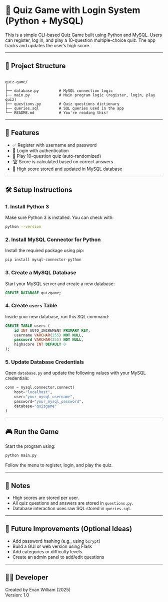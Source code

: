 # 🧠 Quiz Game with Login System (Python + MySQL)

This is a simple CLI-based Quiz Game built using Python and MySQL. Users can register, log in, and play a 10-question multiple-choice quiz. The app tracks and updates the user’s high score.

---

## 📂 Project Structure

```

quiz-game/
│
├── database.py         # MySQL connection logic
├── main.py             # Main program logic (register, login, play quiz)
├── questions.py        # Quiz questions dictionary
├── queries.sql         # SQL queries used in the app
└── README.md           # You're reading this!

````

---

## 🚀 Features

- ✅ Register with username and password
- 🔐 Login with authentication
- 🧠 Play 10-question quiz (auto-randomized)
- 🏆 Score is calculated based on correct answers
- 💾 High score stored and updated in MySQL database

---

## 🛠️ Setup Instructions

### 1. Install Python 3

Make sure Python 3 is installed. You can check with:

```bash
python --version
````

### 2. Install MySQL Connector for Python

Install the required package using pip:

```bash
pip install mysql-connector-python
```

### 3. Create a MySQL Database

Start your MySQL server and create a new database:

```sql
CREATE DATABASE quizgame;
```

### 4. Create `users` Table

Inside your new database, run this SQL command:

```sql
CREATE TABLE users (
    id INT AUTO_INCREMENT PRIMARY KEY,
    username VARCHAR(255) NOT NULL,
    password VARCHAR(255) NOT NULL,
    highscore INT DEFAULT 0
);
```

### 5. Update Database Credentials

Open `database.py` and update the following values with your MySQL credentials:

```python
conn = mysql.connector.connect(
    host="localhost",
    user="your_mysql_username",
    password="your_mysql_password",
    database="quizgame"
)
```

---

## 🎮 Run the Game

Start the program using:

```bash
python main.py
```

Follow the menu to register, login, and play the quiz.

---

## 📝 Notes

* High scores are stored per user.
* All quiz questions and answers are stored in `questions.py`.
* Database interaction uses raw SQL stored in `queries.sql`.

---

## 📌 Future Improvements (Optional Ideas)

* Add password hashing (e.g., using `bcrypt`)
* Build a GUI or web version using Flask
* Add categories or difficulty levels
* Create an admin panel to add/edit questions

---

## 👨‍💻 Developer  
Created by Evan William (2025)  
Version: 1.0
